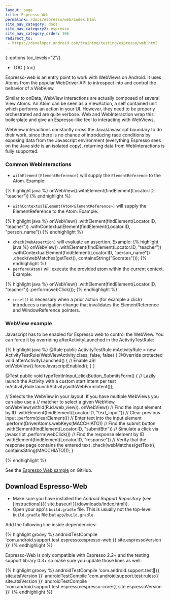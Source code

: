 ```yaml
---
layout: page
title: Espresso Web
permalink: /docs/espresso/web/index.html
site_nav_category: docs
site_nav_category2: espresso
site_nav_category_order: 106
redirect_to:
 - https://developer.android.com/training/testing/espresso/web.html
---
```

{::options toc_levels="2"/}

* TOC
{:toc}

Espresso-web is an entry point to work with WebViews on Android. It uses Atoms from the popular WebDriver API to introspect into and control the behavior of a WebView.

Similar to onData, WebView interactions are actually composed of several View Atoms. An Atom can be seen as a ViewAction, a self contained unit which performs an action in your UI. However, they need to be properly orchestrated and are quite verbose. Web and WebInteraction wrap this boilerplate and give an Espresso-like feel to interacting with WebViews.

WebView interactions constantly cross the Java/Javascript boundary to do their work, since there is no chance of introducing race conditions by exposing data from the Javascript environment (everything Espresso sees on the Java side is an isolated copy), returning data from WebInteractions is fully supported.

### Common WebInteractions

* `withElement(ElementReference)` will supply the `ElementReference` to the Atom.
Example:

{% highlight java %}
    onWebView().withElement(findElement(Locator.ID, "teacher"))
{% endhighlight %}
* `withContextualElement(Atom<ElementReference>)` will supply the ElementReference to the Atom.
Example:

{% highlight java %}
onWebView()
  .withElement(findElement(Locator.ID, "teacher"))
  .withContextualElement(findElement(Locator.ID, "person_name"))
{% endhighlight %}

* `check(WebAssertion)` will evaluate an assertion.
Example:
{% highlight java %}
    onWebView()
      .withElement(findElement(Locator.ID, "teacher"))
      .withContextualElement(findElement(Locator.ID, "person_name"))
      .check(webMatches(getText(), containsString("Socrates")));
{% endhighlight %}
* `perform(Atom)` will execute the provided atom within the current context.
Example:

{% highlight java %}
    onWebView()
      .withElement(findElement(Locator.ID, "teacher"))
      .perform(webClick());
{% endhighlight %}

* `reset()` is necessary when a prior action (for example a click) introduces a navigation change that invalidates the ElementReference and WindowReference pointers.

### WebView example
Javascript has to be enabled for Espresso web to control the WebView. You can force it by overriding afterActivityLaunched in the ActivityTestRule:

{% highlight java %}
@Rule
public ActivityTestRule<WebViewActivity> mActivityRule = new ActivityTestRule<WebViewActivity>(WebViewActivity.class, false, false) {
    @Override
    protected void afterActivityLaunched() {
        // Enable JS!
        onWebView().forceJavascriptEnabled();
    }
}

@Test
public void typeTextInInput_clickButton_SubmitsForm() {
   // Lazily launch the Activity with a custom start Intent per test
   mActivityRule.launchActivity(withWebFormIntent());

   // Selects the WebView in your layout. If you have multiple WebViews you can also use a
   // matcher to select a given WebView, onWebView(withId(R.id.web_view)).
   onWebView()
           // Find the input element by ID
           .withElement(findElement(Locator.ID, "text_input"))
           // Clear previous input
           .perform(clearElement())
           // Enter text into the input element
           .perform(DriverAtoms.webKeys(MACCHIATO))
           // Find the submit button
           .withElement(findElement(Locator.ID, "submitBtn"))
           // Simulate a click via javascript
           .perform(webClick())
           // Find the response element by ID
           .withElement(findElement(Locator.ID, "response"))
           // Verify that the response page contains the entered text
           .check(webMatches(getText(), containsString(MACCHIATO)));
}

{% endhighlight %}

See the [Espresso Web sample](https://github.com/googlesamples/android-testing/tree/master/ui/espresso/WebBasicSample) on GitHub.

## Download Espresso-Web ##
 * Make sure you have installed the *Android Support Repository* (see [instructions]({{ site.baseurl }}/downloads/index.html)).
 * Open your app's `build.gradle` file. This is usually not the top-level `build.gradle` file but `app/build.gradle`.

Add the following line inside dependencies:

{% highlight groovy %}
androidTestCompile 'com.android.support.test.espresso:espresso-web:{{ site.espressoVersion }}'
{% endhighlight %}

Espresso-Web is only compatible with Espresso 2.2+ and the testing support library 0.3+ so make sure you update those lines as well:

{% highlight groovy %}
androidTestCompile 'com.android.support.test:runner:{{ site.atslVersion }}'
androidTestCompile 'com.android.support.test:rules:{{ site.atslVersion }}'
androidTestCompile 'com.android.support.test.espresso:espresso-core:{{ site.espressoVersion }}'
{% endhighlight %}
